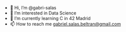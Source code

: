 - 👋 Hi, I’m @gabri-salas
- 👀 I’m interested in Data Science
- 🌱 I’m currently learning C in 42 Madrid
- 📫 How to reach me gabriel.salas.beltran@gmail.com

<!---
gabri-salas/gabri-salas is a ✨ special ✨ repository because its `README.md` (this file) appears on your GitHub profile.
You can click the Preview link to take a look at your changes.
--->
